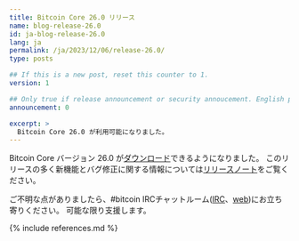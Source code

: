 ```yaml
---
title: Bitcoin Core 26.0 リリース
name: blog-release-26.0
id: ja-blog-release-26.0
lang: ja
permalink: /ja/2023/12/06/release-26.0/
type: posts

## If this is a new post, reset this counter to 1.
version: 1

## Only true if release announcement or security annoucement. English posts only
announcement: 0

excerpt: >
  Bitcoin Core 26.0 が利用可能になりました。
---
```

Bitcoin Core バージョン 26.0 が[ダウンロード][download page]できるようになりました。
このリリースの多く新機能とバグ修正に関する情報については[リリースノート][release notes]をご覧ください。

ご不明な点がありましたら、#bitcoin IRCチャットルーム([IRC][irc]、[web][web irc])にお立ち寄りください。
可能な限り支援します。

[release notes]: /ja/releases/26.0/
[IRC]: irc://irc.libera.chat/bitcoin
[web irc]: https://web.libera.chat/#bitcoin
[download page]: /ja/download

{% include references.md %}
